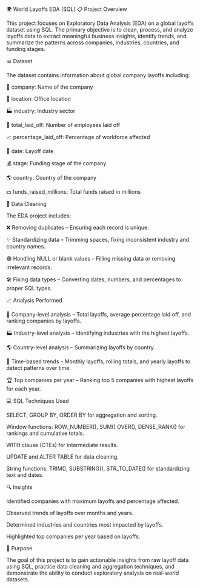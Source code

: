 🌍 World Layoffs EDA (SQL)
📋 Project Overview

This project focuses on Exploratory Data Analysis (EDA) on a global layoffs dataset using SQL. The primary objective is to clean, process, and analyze layoffs data to extract meaningful business insights, identify trends, and summarize the patterns across companies, industries, countries, and funding stages.



📊 Dataset

The dataset contains information about global company layoffs including:

🏢 company: Name of the company

📍 location: Office location

🏭 industry: Industry sector

👥 total_laid_off: Number of employees laid off

📈 percentage_laid_off: Percentage of workforce affected

📅 date: Layoff date

💰 stage: Funding stage of the company

🌎 country: Country of the company

💵 funds_raised_millions: Total funds raised in millions




🧹 Data Cleaning

The EDA project includes:

❌ Removing duplicates – Ensuring each record is unique.

✨ Standardizing data – Trimming spaces, fixing inconsistent industry and country names.

🟢 Handling NULL or blank values – Filling missing data or removing irrelevant records.

🛠️ Fixing data types – Converting dates, numbers, and percentages to proper SQL types.




📈 Analysis Performed

🏢 Company-level analysis – Total layoffs, average percentage laid off, and ranking companies by layoffs.

🏭 Industry-level analysis – Identifying industries with the highest layoffs.

🌎 Country-level analysis – Summarizing layoffs by country.

📅 Time-based trends – Monthly layoffs, rolling totals, and yearly layoffs to detect patterns over time.

🏆 Top companies per year – Ranking top 5 companies with highest layoffs for each year.




💻 SQL Techniques Used

SELECT, GROUP BY, ORDER BY for aggregation and sorting.

Window functions: ROW_NUMBER(), SUM() OVER(), DENSE_RANK() for rankings and cumulative totals.

WITH clause (CTEs) for intermediate results.

UPDATE and ALTER TABLE for data cleaning.

String functions: TRIM(), SUBSTRING(), STR_TO_DATE() for standardizing text and dates.




🔍 Insights

Identified companies with maximum layoffs and percentage affected.

Observed trends of layoffs over months and years.

Determined industries and countries most impacted by layoffs.

Highlighted top companies per year based on layoffs.




🎯 Purpose

The goal of this project is to gain actionable insights from raw layoff data using SQL, practice data cleaning and aggregation techniques, and demonstrate the ability to conduct exploratory analysis on real-world datasets.
